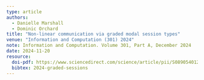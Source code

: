 ```yaml
---
type: article
authors:
  - Danielle Marshall
  - Dominic Orchard
title: "Non-linear communication via graded modal session types"
venue: "Information and Computation (301) 2024"
note: Information and Computation. Volume 301, Part A, December 2024
date: 2024-11-20
resource:
  doi-pdf: https://www.sciencedirect.com/science/article/pii/S0890540124000993
  bibtex: 2024-graded-sessions
---
```

